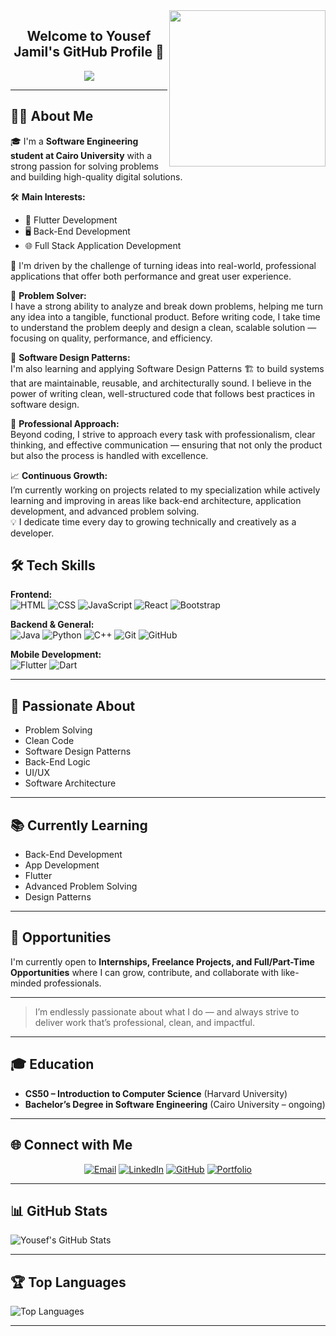<img width="250" align="right" src="https://c.tenor.com/_DOBjnGspYAAAAAM/code-coding.gif">

<h2 align="center">Welcome to Yousef Jamil's GitHub Profile 🚀</h2>

<p align="center">
  <img src="https://readme-typing-svg.herokuapp.com/?lines=Software%20Engineering%20Student%20%F0%9F%92%BB;Flutter%20%26%20Full%20Stack%20Developer;Passionate%20Problem%20Solver&font=Fira%20Code&center=true&width=500&height=45&color=F7971E&vCenter=true">
</p>

---

## 👨‍💻 About Me

🎓 I'm a **Software Engineering student at Cairo University** with a strong passion for solving problems and building high-quality digital solutions.

🛠️ **Main Interests:**
- 💙 Flutter Development
- 🖥️ Back-End Development
- 🌐 Full Stack Application Development

🚀 I'm driven by the challenge of turning ideas into real-world, professional applications that offer both performance and great user experience.

🔎 **Problem Solver:**  
I have a strong ability to analyze and break down problems, helping me turn any idea into a tangible, functional product. Before writing code, I take time to understand the problem deeply and design a clean, scalable solution — focusing on quality, performance, and efficiency.

🧩 **Software Design Patterns:**  
I'm also learning and applying Software Design Patterns 🏗️ to build systems that are maintainable, reusable, and architecturally sound. I believe in the power of writing clean, well-structured code that follows best practices in software design.

🤝 **Professional Approach:**  
Beyond coding, I strive to approach every task with professionalism, clear thinking, and effective communication — ensuring that not only the product but also the process is handled with excellence.

📈 **Continuous Growth:**  
I’m currently working on projects related to my specialization while actively learning and improving in areas like back-end architecture, application development, and advanced problem solving.  
💡 I dedicate time every day to growing technically and creatively as a developer.

## 🛠 Tech Skills

**Frontend:**  
![HTML](https://img.shields.io/badge/-HTML-05122A?style=flat&logo=HTML5)
![CSS](https://img.shields.io/badge/-CSS-05122A?style=flat&logo=CSS3&logoColor=1572B6)
![JavaScript](https://img.shields.io/badge/-JavaScript-05122A?style=flat&logo=javascript)
![React](https://img.shields.io/badge/-React-05122A?style=flat&logo=react)
![Bootstrap](https://img.shields.io/badge/-Bootstrap-05122A?style=flat&logo=bootstrap&logoColor=563D7C)

**Backend & General:**  
![Java](https://img.shields.io/badge/-Java-05122A?style=flat&logo=java)
![Python](https://img.shields.io/badge/-Python-05122A?style=flat&logo=python)
![C++](https://img.shields.io/badge/-C++-05122A?style=flat&logo=cplusplus)
![Git](https://img.shields.io/badge/-Git-05122A?style=flat&logo=git)
![GitHub](https://img.shields.io/badge/-GitHub-05122A?style=flat&logo=github)

**Mobile Development:**  
![Flutter](https://img.shields.io/badge/-Flutter-05122A?style=flat&logo=flutter)
![Dart](https://img.shields.io/badge/-Dart-05122A?style=flat&logo=dart)

---

## 🚀 Passionate About

- Problem Solving
- Clean Code
- Software Design Patterns
- Back-End Logic
- UI/UX
- Software Architecture

---

## 📚 Currently Learning

- Back-End Development
- App Development
- Flutter
- Advanced Problem Solving
- Design Patterns

---

## 💼 Opportunities

I'm currently open to **Internships, Freelance Projects, and Full/Part-Time Opportunities** where I can grow, contribute, and collaborate with like-minded professionals.

---

> I’m endlessly passionate about what I do — and always strive to deliver work that’s professional, clean, and impactful.

---

## 🎓 Education

- **CS50 – Introduction to Computer Science** (Harvard University)
- **Bachelor’s Degree in Software Engineering** (Cairo University – ongoing)

---

## 🌐 Connect with Me

<p align="center">
  <a href="mailto:yousefjamelabdulatif@gmail.com"><img src="https://img.shields.io/badge/Email-%40yousefjamelabdulatif-FF6600?style=for-the-badge&logo=gmail&logoColor=white" alt="Email"></a>
  <a href="https://linkedin.com/in/youssef-jameel-abdullatif-ali" target="_blank"><img src="https://img.shields.io/badge/-LinkedIn-%230077B5?style=for-the-badge&logo=linkedin&logoColor=white" alt="LinkedIn"></a>
  <a href="https://github.com/youssef-jamil" target="_blank"><img src="https://img.shields.io/badge/-GitHub-%23121011?style=for-the-badge&logo=github&logoColor=white" alt="GitHub"></a>
  <a href="https://yousefportfolio.com" target="_blank"><img src="https://img.shields.io/badge/-Portfolio-%233B82F6?style=for-the-badge&logo=website&logoColor=white" alt="Portfolio"></a>
</p>

---
## 📊 GitHub Stats

![Yousef's GitHub Stats](https://github-readme-stats.vercel.app/api?username=youssef-jamil&show_icons=true&count_private=true&theme=radical)

---

## 🏆 Top Languages

![Top Languages](https://github-readme-stats.vercel.app/api/top-langs?username=youssef-jamil&show_icons=true&layout=compact&theme=radical)

---

<!-- Optional: Add your own projects section here -->
<!--
## 🚀 Featured Projects

- [Project Name](Project Link) – Short description
-->
